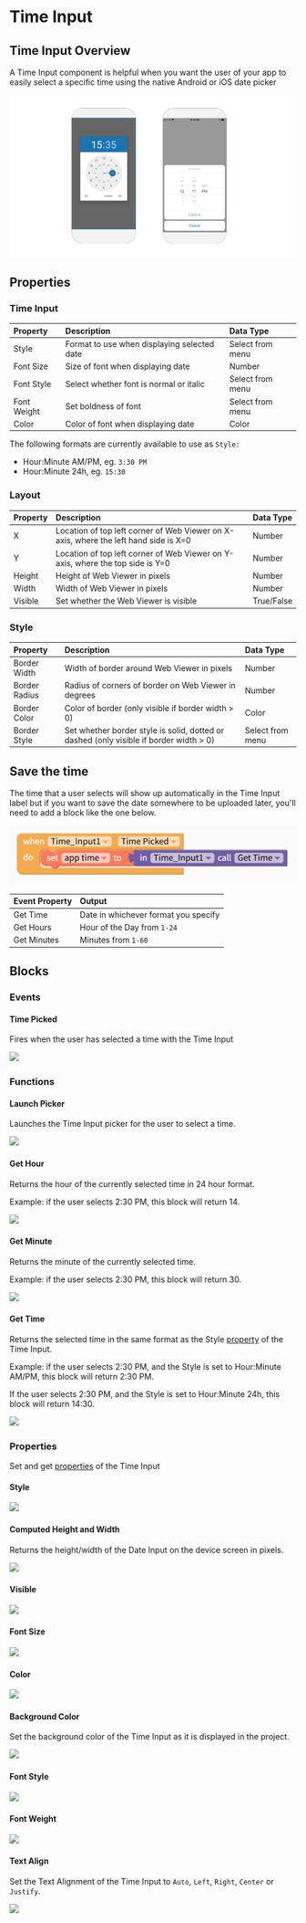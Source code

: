 # Time Input

## Time Input Overview

A Time Input component is helpful when you want the user of your app to easily select a specific time using the native Android or iOS date picker

![Native Android Time Picker on the left and iOS on the right](.gitbook/assets/thunkable-docs-exhibits-38%20%281%29.png)

## Properties

### Time Input

| Property | Description | Data Type |
| :--- | :--- | :--- |
| Style | Format to use when displaying selected date | Select from menu |
| Font Size | Size of font when displaying date | Number |
| Font Style | Select whether font is normal or italic | Select from menu |
| Font Weight | Set boldness of font | Select from menu |
| Color | Color of font when displaying date | Color |

The following formats are currently available to use as `Style:`

* Hour:Minute AM/PM, eg. `3:30 PM`
* Hour:Minute 24h, eg. `15:30`

### Layout

| Property | Description | Data Type |
| :--- | :--- | :--- |
| X | Location of top left corner of Web Viewer on X-axis, where the left hand side is X=0 | Number |
| Y | Location of top left corner of Web Viewer on Y-axis, where the top side is Y=0 | Number |
| Height | Height of Web Viewer in pixels | Number |
| Width | Width of Web Viewer in pixels | Number |
| Visible | Set whether the Web Viewer is visible | True/False |

### **Style**

| **Property** | Description | Data Type |
| :--- | :--- | :--- |
| Border Width | Width of border around Web Viewer in pixels | Number |
| Border Radius | Radius of corners of border on Web Viewer in degrees | Number |
| Border Color | Color of border \(only visible if border width &gt; 0\) | Color |
| Border Style | Set whether border style is solid, dotted or dashed  \(only visible if border width &gt; 0\) | Select from menu |

## 

## Save the time

The time that a user selects will show up automatically in the Time Input label but if you want to save the date somewhere to be uploaded later, you'll need to add a block like the one below. 

![](.gitbook/assets/screen-shot-2019-09-04-at-4.43.02-pm.png)

| Event Property | Output |
| :--- | :--- |
| Get Time | Date in whichever format you specify  |
| Get Hours | Hour of the Day from `1-24` |
| Get Minutes | Minutes from `1-60` |

## Blocks

### Events

#### Time Picked

Fires when the user has selected a time with the Time Input

![](.gitbook/assets/e_time_picked.png)

### Functions

#### Launch Picker

Launches the Time Input picker for the user to select a time.

![](.gitbook/assets/f_launch.png)

#### Get Hour 

Returns the hour of the currently selected time in 24 hour format.

Example: if the user selects 2:30 PM, this block will return 14.

![](.gitbook/assets/f_get_hour.png)

#### Get Minute 

Returns the minute of the currently selected time.

Example: if the user selects 2:30 PM, this block will return 30.

![](.gitbook/assets/f_get_min.png)

#### Get Time 

Returns the selected time in the same format as the Style [property](time-input.md#time-input) of the Time Input.

Example: if the user selects 2:30 PM, and the Style is set to Hour:Minute AM/PM, this block will return 2:30 PM.

If the user selects 2:30 PM, and the Style is set to Hour:Minute 24h, this block will return 14:30.

![](.gitbook/assets/f_get_time.png)

### Properties

Set and get [properties](time-input.md#properties) of the Time Input

#### Style

![](.gitbook/assets/style.png)

#### Computed Height and Width 

Returns the height/width of the Date Input on the device screen in pixels.

![](.gitbook/assets/comp.png)

#### Visible

![](.gitbook/assets/visible%20%286%29.png)

#### Font Size 

![](.gitbook/assets/font_size%20%284%29.png)

#### Color 

![](.gitbook/assets/color%20%283%29.png)

#### Background Color 

Set the background color of the Time Input as it is displayed in the project.

![](.gitbook/assets/bg_color%20%284%29.png)

#### Font Style 

![](.gitbook/assets/font_style%20%282%29.png)

#### Font Weight 

![](.gitbook/assets/font_weight%20%281%29.png)

#### Text Align 

Set the Text Alignment of the Time Input to `Auto`, `Left`, `Right`, `Center` or `Justify`.

![](.gitbook/assets/text_align%20%281%29.png)



